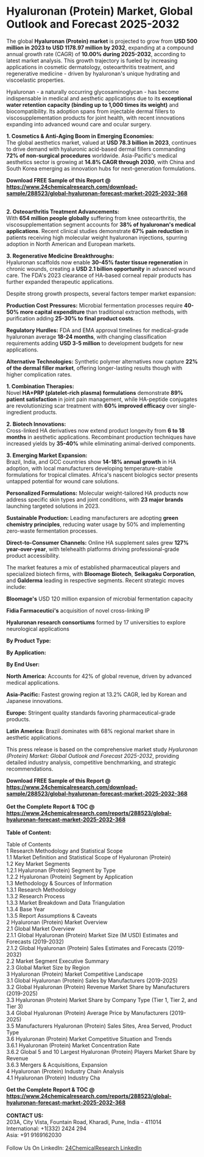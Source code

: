 <h1>Hyaluronan (Protein) Market, Global Outlook and Forecast 2025-2032</h1><p>The global <strong>Hyaluronan (Protein) market</strong> is projected to grow from <strong>USD 500 million in 2023 to USD 1178.97 million by 2032</strong>, expanding at a compound annual growth rate (CAGR) of <strong>10.00% during 2025-2032</strong>, according to latest market analysis. This growth trajectory is fueled by increasing applications in cosmetic dermatology, osteoarthritis treatment, and regenerative medicine - driven by hyaluronan's unique hydrating and viscoelastic properties.</p><p>Hyaluronan - a naturally occurring glycosaminoglycan - has become indispensable in medical and aesthetic applications due to its <strong>exceptional water retention capacity (binding up to 1,000 times its weight)</strong> and biocompatibility. Its adoption spans from injectable dermal fillers to viscosupplementation products for joint health, with recent innovations expanding into advanced wound care and ocular surgery.</p><p><strong>1. Cosmetics &amp; Anti-Aging Boom in Emerging Economies:</strong><br>
The global aesthetics market, valued at <strong>USD 78.3 billion in 2023</strong>, continues to drive demand with hyaluronic acid-based dermal fillers commanding <strong>72% of non-surgical procedures</strong> worldwide. Asia-Pacific's medical aesthetics sector is growing at <strong>14.8% CAGR through 2030</strong>, with China and South Korea emerging as innovation hubs for next-generation formulations.</p><div><b>Download FREE Sample of this Report @ 
            <a href="https://www.24chemicalresearch.com/download-sample/288523/global-hyaluronan-forecast-market-2025-2032-368">
            https://www.24chemicalresearch.com/download-sample/288523/global-hyaluronan-forecast-market-2025-2032-368</a></b></div><br><p><strong>2. Osteoarthritis Treatment Advancements:</strong><br>
With <strong>654 million people globally</strong> suffering from knee osteoarthritis, the viscosupplementation segment accounts for <strong>38% of hyaluronan's medical applications</strong>. Recent clinical studies demonstrate <strong>67% pain reduction</strong> in patients receiving high molecular weight hyaluronan injections, spurring adoption in North American and European markets.</p><p><strong>3. Regenerative Medicine Breakthroughs:</strong><br>
Hyaluronan scaffolds now enable <strong>30-45% faster tissue regeneration</strong> in chronic wounds, creating a <strong>USD 2.1 billion opportunity</strong> in advanced wound care. The FDA's 2023 clearance of HA-based corneal repair products has further expanded therapeutic applications.</p><p>Despite strong growth prospects, several factors temper market expansion:</p><p><strong>Production Cost Pressures:</strong> Microbial fermentation processes require <strong>40-50% more capital expenditure</strong> than traditional extraction methods, with purification adding <strong>25-30% to final product costs</strong>.</p><p><strong>Regulatory Hurdles:</strong> FDA and EMA approval timelines for medical-grade hyaluronan average <strong>18-24 months</strong>, with changing classification requirements adding <strong>USD 3-5 million</strong> to development budgets for new applications.</p><p><strong>Alternative Technologies:</strong> Synthetic polymer alternatives now capture <strong>22% of the dermal filler market</strong>, offering longer-lasting results though with higher complication rates.</p><p><strong>1. Combination Therapies:</strong><br>
Novel <strong>HA+PRP (platelet-rich plasma) formulations</strong> demonstrate <strong>89% patient satisfaction</strong> in joint pain management, while HA-peptide conjugates are revolutionizing scar treatment with <strong>60% improved efficacy</strong> over single-ingredient products.</p><p><strong>2. Biotech Innovations:</strong><br>
Cross-linked HA derivatives now extend product longevity from <strong>6 to 18 months</strong> in aesthetic applications. Recombinant production techniques have increased yields by <strong>35-40%</strong> while eliminating animal-derived components.</p><p><strong>3. Emerging Market Expansion:</strong><br>
Brazil, India, and GCC countries show <strong>14-18% annual growth</strong> in HA adoption, with local manufacturers developing temperature-stable formulations for tropical climates. Africa's nascent biologics sector presents untapped potential for wound care solutions.</p><p><strong>Personalized Formulations:</strong> Molecular weight-tailored HA products now address specific skin types and joint conditions, with <strong>23 major brands</strong> launching targeted solutions in 2023.</p><p><strong>Sustainable Production:</strong> Leading manufacturers are adopting <strong>green chemistry principles</strong>, reducing water usage by 50% and implementing zero-waste fermentation processes.</p><p><strong>Direct-to-Consumer Channels:</strong> Online HA supplement sales grew <strong>127% year-over-year</strong>, with telehealth platforms driving professional-grade product accessibility.</p><p>The market features a mix of established pharmaceutical players and specialized biotech firms, with <strong>Bloomage Biotech</strong>, <strong>Seikagaku Corporation</strong>, and <strong>Galderma</strong> leading in respective segments. Recent strategic moves include:</p><p><strong>Bloomage's</strong> USD 120 million expansion of microbial fermentation capacity</p><p><strong>Fidia Farmaceutici's</strong> acquisition of novel cross-linking IP</p><p><strong>Hyaluronan research consortiums</strong> formed by 17 universities to explore neurological applications</p><p><strong>By Product Type:</strong></p><p><strong>By Application:</strong></p><p><strong>By End User:</strong></p><p><strong>North America:</strong> Accounts for 42% of global revenue, driven by advanced medical applications.</p><p><strong>Asia-Pacific:</strong> Fastest growing region at 13.2% CAGR, led by Korean and Japanese innovations.</p><p><strong>Europe:</strong> Stringent quality standards favoring pharmaceutical-grade products.</p><p><strong>Latin America:</strong> Brazil dominates with 68% regional market share in aesthetic applications.</p><p>This press release is based on the comprehensive market study <em>Hyaluronan (Protein) Market: Global Outlook and Forecast 2025-2032</em>, providing detailed industry analysis, competitive benchmarking, and strategic recommendations.</p><div><b>Download FREE Sample of this Report @ 
            <a href="https://www.24chemicalresearch.com/download-sample/288523/global-hyaluronan-forecast-market-2025-2032-368">
            https://www.24chemicalresearch.com/download-sample/288523/global-hyaluronan-forecast-market-2025-2032-368</a></b></div><br><div><b>Get the Complete Report & TOC @ 
            <a href="https://www.24chemicalresearch.com/reports/288523/global-hyaluronan-forecast-market-2025-2032-368">
            https://www.24chemicalresearch.com/reports/288523/global-hyaluronan-forecast-market-2025-2032-368</a></b></div><br>
            <b>Table of Content:</b><p>Table of Contents<br />
1 Research Methodology and Statistical Scope<br />
1.1 Market Definition and Statistical Scope of Hyaluronan (Protein)<br />
1.2 Key Market Segments<br />
1.2.1 Hyaluronan (Protein) Segment by Type<br />
1.2.2 Hyaluronan (Protein) Segment by Application<br />
1.3 Methodology & Sources of Information<br />
1.3.1 Research Methodology<br />
1.3.2 Research Process<br />
1.3.3 Market Breakdown and Data Triangulation<br />
1.3.4 Base Year<br />
1.3.5 Report Assumptions & Caveats<br />
2 Hyaluronan (Protein) Market Overview<br />
2.1 Global Market Overview<br />
2.1.1 Global Hyaluronan (Protein) Market Size (M USD) Estimates and Forecasts (2019-2032)<br />
2.1.2 Global Hyaluronan (Protein) Sales Estimates and Forecasts (2019-2032)<br />
2.2 Market Segment Executive Summary<br />
2.3 Global Market Size by Region<br />
3 Hyaluronan (Protein) Market Competitive Landscape<br />
3.1 Global Hyaluronan (Protein) Sales by Manufacturers (2019-2025)<br />
3.2 Global Hyaluronan (Protein) Revenue Market Share by Manufacturers (2019-2025)<br />
3.3 Hyaluronan (Protein) Market Share by Company Type (Tier 1, Tier 2, and Tier 3)<br />
3.4 Global Hyaluronan (Protein) Average Price by Manufacturers (2019-2025)<br />
3.5 Manufacturers Hyaluronan (Protein) Sales Sites, Area Served, Product Type<br />
3.6 Hyaluronan (Protein) Market Competitive Situation and Trends<br />
3.6.1 Hyaluronan (Protein) Market Concentration Rate<br />
3.6.2 Global 5 and 10 Largest Hyaluronan (Protein) Players Market Share by Revenue<br />
3.6.3 Mergers & Acquisitions, Expansion<br />
4 Hyaluronan (Protein) Industry Chain Analysis<br />
4.1 Hyaluronan (Protein) Industry Cha</p><div><b>Get the Complete Report & TOC @ 
            <a href="https://www.24chemicalresearch.com/reports/288523/global-hyaluronan-forecast-market-2025-2032-368">
            https://www.24chemicalresearch.com/reports/288523/global-hyaluronan-forecast-market-2025-2032-368</a></b></div><br><b>CONTACT US:</b><br>
            203A, City Vista, Fountain Road, Kharadi, Pune, India - 411014<br>
            International: +1(332) 2424 294<br>
            Asia: +91 9169162030 <br><br>
            Follow Us On LinkedIn: <a href="https://www.linkedin.com/company/24chemicalresearch/">24ChemicalResearch LinkedIn</a>